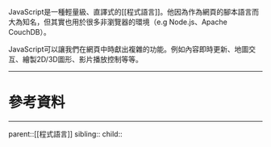 JavaScript是一種輕量級、直譯式的[[程式語言]]。他因為作為網頁的腳本語言而大為知名，但其實也用於很多非瀏覽器的環境（e.g Node.js、Apache CouchDB）。

JavaScript可以讓我們在網頁中時獻出複雜的功能。例如內容即時更新、地圖交互、繪製2D/3D圖形、影片播放控制等等。
- - -
# 參考資料

- - -
parent::[[程式語言]]
sibling::
child::